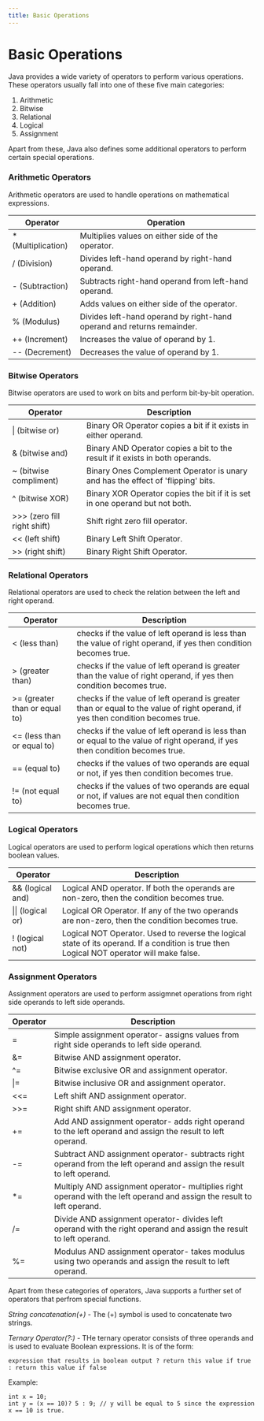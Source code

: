 ```yaml
---
title: Basic Operations
---
```

# Basic Operations


Java provides a wide variety of operators to perform various operations. These operators usually fall into one of these five main categories:

1. Arithmetic
2. Bitwise
3. Relational
4. Logical
5. Assignment

Apart from these, Java also defines some additional operators to perform certain special operations. 

### Arithmetic Operators

Arithmetic operators are used to handle operations on mathematical expressions. 

| Operator | Operation |                                                                        
|--------- | --------- |
| * (Multiplication) | Multiplies values on either side of the operator. |	
|  / (Division) | Divides left-hand operand by right-hand operand.|  
|  - (Subtraction) | Subtracts right-hand operand from left-hand operand. | 
|  + (Addition) | Adds values on either side of the operator. |  
|  % (Modulus) | Divides left-hand operand by right-hand operand and returns remainder. |           
|  ++ (Increment) | Increases the value of operand by 1. |                                             
|  -- (Decrement) | Decreases the value of operand by 1. |    

### Bitwise Operators

Bitwise operators are used to work on bits and perform bit-by-bit operation. 

| Operator | Description |
| -------- | ----------- |
| \| (bitwise or) | Binary OR Operator copies a bit if it exists in either operand. |	
| & (bitwise and) |	Binary AND Operator copies a bit to the result if it exists in both operands. |	
| ~ (bitwise compliment) | Binary Ones Complement Operator is unary and has the effect of 'flipping' bits. |	
| ^ (bitwise XOR) |	Binary XOR Operator copies the bit if it is set in one operand but not both. |	
| >>> (zero fill right shift) |	Shift right zero fill operator. |
| << (left shift) |	Binary Left Shift Operator. |
| >> (right shift) | Binary Right Shift Operator. | 

### Relational Operators

Relational operators are used to check the relation between the left and right operand.

| Operator | Description |
| -------- | ----------- |
| < (less than) | checks if the value of left operand is less than the value of right operand, if yes then condition becomes true. |
| > (greater than) | checks if the value of left operand is greater than the value of right operand, if yes then condition becomes true. |	
| >= (greater than or equal to) | checks if the value of left operand is greater than or equal to the value of right operand, if yes then condition becomes true. |	
| <= (less than or equal to) | checks if the value of left operand is less than or equal to the value of right operand, if yes then condition becomes true. |
| == (equal to) | checks if the values of two operands are equal or not, if yes then condition becomes true. |	
| != (not equal to) | checks if the values of two operands are equal or not, if values are not equal then condition becomes true. |	

### Logical Operators

Logical operators are used to perform logical operations which then returns boolean values. 

| Operator | Description |
| -------- | ----------- |
| && (logical and) | Logical AND operator. If both the operands are non-zero, then the condition becomes true. |	
| \|\| (logical or) | Logical OR Operator. If any of the two operands are non-zero, then the condition becomes true. |	
| ! (logical not) |	Logical NOT Operator. Used to reverse the logical state of its operand. If a condition is true then Logical NOT  operator will make false. |

### Assignment Operators

Assignment operators are used to perform assigmnet operations from right side operands to left side operands.

| Operator | Description |
| -------- | ----------- |
|= | Simple assignment operator- assigns values from right side operands to left side operand. |
|&= | Bitwise AND assignment operator. |	
|^= | Bitwise exclusive OR and assignment operator. |	
|\|= | Bitwise inclusive OR and assignment operator. |
|<<= | Left shift AND assignment operator. |	
|>>= | Right shift AND assignment operator. |	
| += | Add AND assignment operator- adds right operand to the left operand and assign the result to left operand. |	
|-= | Subtract AND assignment operator- subtracts right operand from the left operand and assign the result to left operand. |	
|\*= | Multiply AND assignment operator- multiplies right operand with the left operand and assign the result to left operand. |	
|/= | Divide AND assignment operator- divides left operand with the right operand and assign the result to left operand. |	
|%= | Modulus AND assignment operator- takes modulus using two operands and assign the result to left operand. |	

Apart from these categories of operators, Java supports a further set of operators that perfrom special functions.

*String concatenation(+)* - The (+) symbol is used to concatenate two strings. 

*Ternary Operator(?:)* - THe ternary operator consists of three operands and is used to evaluate Boolean expressions.
It is of the form:
 ```
 expression that results in boolean output ? return this value if true : return this value if false
```
Example:
```
int x = 10;
int y = (x == 10)? 5 : 9; // y will be equal to 5 since the expression x == 10 is true.
```








